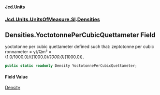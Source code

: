 #### [Jcd.Units](index.md 'index')
### [Jcd.Units.UnitsOfMeasure.SI](Jcd.Units.UnitsOfMeasure.SI.md 'Jcd.Units.UnitsOfMeasure.SI').[Densities](Densities.md 'Jcd.Units.UnitsOfMeasure.SI.Densities')

## Densities.YoctotonnePerCubicQuettameter Field

yoctotonne per cubic quettameter defined such that: zeptotonne per cubic ronnameter = yt/Qm³ ×  
(1.0/1000.0)/((1000.0)*(1000.0)*(1000.0)).

```csharp
public static readonly Density YoctotonnePerCubicQuettameter;
```

#### Field Value
[Density](Density.md 'Jcd.Units.UnitTypes.Density')